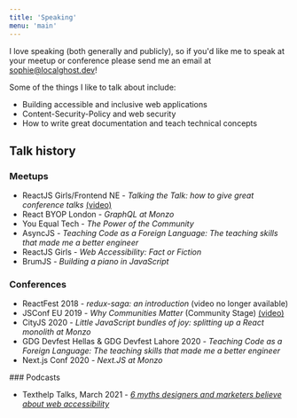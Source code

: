 ```yaml
---
title: 'Speaking'
menu: 'main'
---
```


I love speaking (both generally and publicly), so if you'd like me to speak at your meetup or conference please send me an email at [sophie@localghost.dev](mailto:sophie@localghost.dev)!

Some of the things I like to talk about include:

- Building accessible and inclusive web applications
- Content-Security-Policy and web security
- How to write great documentation and teach technical concepts

## Talk history

### Meetups

- ReactJS Girls/Frontend NE - _Talking the Talk: how to give great conference talks_ [(video)](https://www.youtube.com/watch?v=wqrqDfZt8WE)
- React BYOP London - _GraphQL at Monzo_
- You Equal Tech - _The Power of the Community_
- AsyncJS - _Teaching Code as a Foreign Language: The teaching skills that made me a better engineer_
- ReactJS Girls - _Web Accessibility: Fact or Fiction_
- BrumJS - _Building a piano in JavaScript_

### Conferences

- ReactFest 2018 - _redux-saga: an introduction_ (video no longer available)
- JSConf EU 2019 - _Why Communities Matter_ (Community Stage) [(video)](https://www.youtube.com/watch?v=0AmVHTTcdjs)
- CityJS 2020 - _Little JavaScript bundles of joy: splitting up a React monolith at Monzo_
- GDG Devfest Hellas & GDG Devfest Lahore 2020 - _Teaching Code as a Foreign Language: The teaching skills that made me a better engineer_
- Next.js Conf 2020 - _Next.JS at Monzo_

### Podcasts

- Texthelp Talks, March 2021 - [_6 myths designers and marketers believe about web accessibility_](https://www.texthelp.com/resources/podcasts/6-myths-designers-and-marketers-believe-about-web-accessibility/)